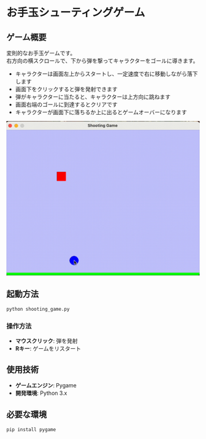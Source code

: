 # お手玉シューティングゲーム

## ゲーム概要

変則的なお手玉ゲームです。  
右方向の横スクロールで、下から弾を撃ってキャラクターをゴールに導きます。

- キャラクターは画面左上からスタートし、一定速度で右に移動しながら落下します
- 画面下をクリックすると弾を発射できます
- 弾がキャラクターに当たると、キャラクターは上方向に跳ねます
- 画面右端のゴールに到達するとクリアです
- キャラクターが画面下に落ちるか上に出るとゲームオーバーになります

![ゲームプレイ画面](pray_movie.gif)

## 起動方法

```bash
python shooting_game.py
```

### 操作方法

- **マウスクリック**: 弾を発射
- **Rキー**: ゲームをリスタート

## 使用技術

- **ゲームエンジン**: Pygame
- **開発環境**: Python 3.x

## 必要な環境

```bash
pip install pygame
```
